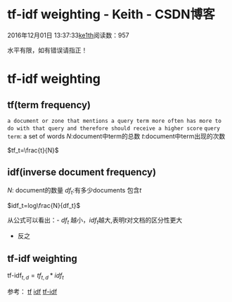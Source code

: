 # tf-idf weighting - Keith - CSDN博客





2016年12月01日 13:37:33[ke1th](https://me.csdn.net/u012436149)阅读数：957








水平有限，如有错误请指正！

# tf-idf weighting

## tf(term frequency)

`a document or zone that mentions a query term more often has more to do with that query and therefore should receive a higher score`
`query term`: a set of words 
$N$:document中term的总数 
$t$:document中term出现的次数 


$tf_t=\frac{t}{N}$
## idf(inverse document frequency)

$N$: document的数量 
$df_t$:有多少documents 包含$t$


$idf_t=log\frac{N}{df_t}$

从公式可以看出：- $df_t$ 越小，$idf_t$越大,表明$t$对文档的区分性更大
- 反之

## tf-idf weighting



$\text{tf-idf}_{t,d}=tf_{t,d}* idf_t$

参考： 
[tf](http://nlp.stanford.edu/IR-book/html/htmledition/term-frequency-and-weighting-1.html)
[idf](http://nlp.stanford.edu/IR-book/html/htmledition/inverse-document-frequency-1.html)
[tf-idf](http://nlp.stanford.edu/IR-book/html/htmledition/tf-idf-weighting-1.html)





